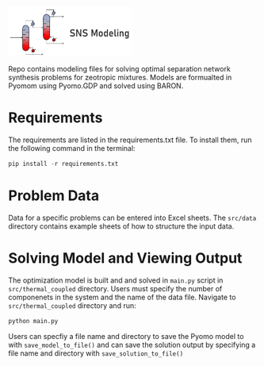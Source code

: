 <img src="docs/images/sns_logo.png" width="250" height="100">

Repo contains modeling files for solving optimal separation network synthesis problems for zeotropic mixtures. Models are formualted in Pyomom using Pyomo.GDP and solved using BARON.

# Requirements
 
The requirements are listed in the requirements.txt file. To install them, run the following command in the terminal:

```python 
pip install -r requirements.txt
```

# Problem Data

Data for a specific problems can be entered into Excel sheets. The ```src/data``` directory contains example sheets of how to structure the input data.


# Solving Model and Viewing Output

The optimization model is built and and solved in ```main.py``` script in ```src/thermal_coupled``` directory. Users must specify the number of componenets in the system and the name of the data file. Navigate to ```src/thermal_coupled``` directory and run:

```python 
python main.py
```

Users can specfiy a file name and directory to save the Pyomo model to with ```save_model_to_file()``` and can save the solution output by specifying a file name and directory with ```save_solution_to_file()```